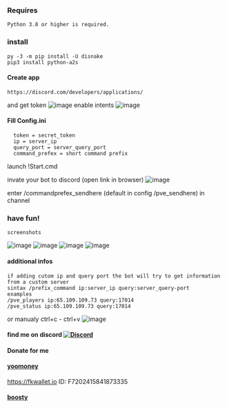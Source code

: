 ### Requires
    Python 3.8 or higher is required.
### install
    py -3 -m pip install -U disnake
    pip3 install python-a2s
#### Create app
    https://discord.com/developers/applications/
and get token
![image](https://github.com/JTNeXuS2/SoulMask.Tools/assets/88918931/1bbc7362-5a92-47c5-a314-d41ec9b4fd36)
enable intents
![image](https://github.com/JTNeXuS2/SoulMask.Tools/assets/88918931/7b8b7f40-3129-4d96-bfe6-b0bea1d80422)
#### Fill Config.ini
      token = secret_token
      ip = server_ip
      query_port = server_query_port
      command_prefex = short command prefix
launch !Start.cmd

invate your bot to discord (open link in browser)
![image](https://github.com/JTNeXuS2/SoulMask.Tools/assets/88918931/4d904844-cc7f-4a60-8ddb-5910c2555e23)

enter /commandprefex_sendhere (default in config /pve_sendhere) in channel

### have fun!
    screenshots
![image](https://github.com/JTNeXuS2/SoulMask.Tools/assets/88918931/f104d155-8f9b-4194-858f-1fb3bc412d9c)
![image](https://github.com/JTNeXuS2/SoulMask.Tools/assets/88918931/7c28d40b-87fa-4fd6-b864-25c9134653fc)
![image](https://github.com/JTNeXuS2/SoulMask.Tools/assets/88918931/fed61dd9-c627-4979-8f76-2d8f66305d06)
![image](https://github.com/JTNeXuS2/SoulMask.Tools/assets/88918931/2ad7ed0f-cae3-4ce5-b806-78ef62b3b876)

#### additional infos
    if adding cutom ip and query port the bot will try to get information from a custom server
    sintax /prefix_command ip:server_ip query:server_query-port
    examples
    /pve_players ip:65.109.109.73 query:17014
    /pve_status ip:65.109.109.73 query:17014
or manualy ctrl+c - ctrl+v
![image](https://github.com/JTNeXuS2/SoulMask.Tools/assets/88918931/0ea532f8-5400-4e70-b1a8-b242a88223d1)






#### find me on discord [![Discord](https://discordapp.com/api/guilds/626106205122592769/widget.png?style=shield)](https://discord.gg/qYmBmDR)
#### Donate for me
#### [yoomoney](https://yoomoney.ru/to/4100116619431314)
https://fkwallet.io  ID: F7202415841873335
#### [boosty](https://boosty.to/_illidan_)
